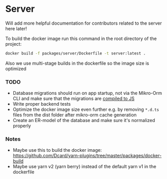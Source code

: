 # Server

Will add more helpful documentation for contributors related to the server here later!

To build the docker image run this command in the root directory of the project:

```bash
docker build -f packages/server/Dockerfile -t server:latest .
```

Also we use multi-stage builds in the dockerfile so the image size is optimized

### TODO

- Database migrations should run on app startup, not via the Mikro-Orm CLI and make sure that the migrations are [compiled to JS](https://mikro-orm.io/docs/migrations/#running-migrations-in-production)
- Write proper backend tests
- Optimize the docker image size even further e.g. by removing `*.d.ts` files from the dist folder after mikro-orm cache generation
- Create an ER-model of the database and make sure it's normalized properly

### Notes

- Maybe use this to build the docker image: https://github.com/Dcard/yarn-plugins/tree/master/packages/docker-build
- Maybe use yarn v2 (yarn berry) instead of the default yarn v1 in the dockerfile
